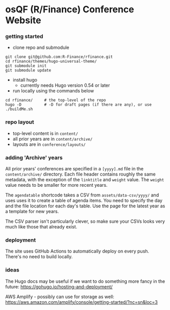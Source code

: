 # osQF (R/Finance) Conference Website

### getting started

* clone repo and submodule

```
git clone git@github.com:R-Finance/rfinance.git
cd rfinance/themes/hugo-universal-theme/
git submodule init
git submodule update
```

* install hugo
    * currently needs Hugo version 0.54 or later
* run locally using the commands below

```
cd rfinance/     # the top-level of the repo
hugo -D          # -D for draft pages (if there are any), or use ./buildMe.sh
```

### repo layout

* top-level content is in `content/`
* all prior years are in `content/archive/`
* layouts are in `conference/layouts/`

### adding 'Archive' years

All prior years' conferences are specified in a `[yyyy].md` file in the
`content/archive/` directory. Each file header contains roughly the same
metadata, with the exception of the `linktitle` and `weight` value. The
`weight` value needs to be smaller for more recent years.

The `agendatable` shortcode takes a CSV from `assets/data-csv/yyyy/` and uses
uses it to create a table of agenda items. You need to specify the day and the
file location for each day's table. Use the page for the latest year as a
template for new years.

The CSV parser isn't particularly clever, so make sure your CSVs looks very
much like those that already exist.

### deployment

The site uses GitHub Actions to automatically deploy on every push. There's no
need to build locally.

### ideas

The Hugo docs may be useful if we want to do something more fancy in the
future: https://gohugo.io/hosting-and-deployment/

AWS Amplify - possibly can use for storage as well: https://aws.amazon.com/amplify/console/getting-started/?nc=sn&loc=3
